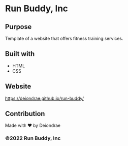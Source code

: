 # Run Buddy, Inc

## Purpose
Template of a website that offers fitness training services.

## Built with
* HTML
* CSS

## Website
https://deiondrae.github.io/run-buddy/

## Contribution
Made with ❤️ by Deiondrae

### ©️2022 Run Buddy, Inc
